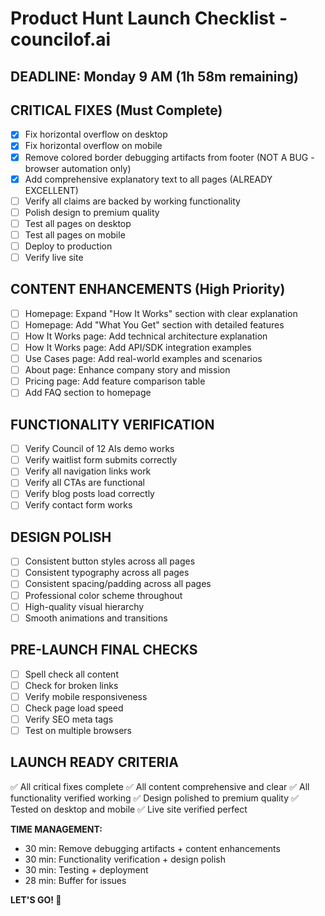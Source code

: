 # Product Hunt Launch Checklist - councilof.ai
## DEADLINE: Monday 9 AM (1h 58m remaining)

## CRITICAL FIXES (Must Complete)
- [x] Fix horizontal overflow on desktop
- [x] Fix horizontal overflow on mobile
- [x] Remove colored border debugging artifacts from footer (NOT A BUG - browser automation only)
- [x] Add comprehensive explanatory text to all pages (ALREADY EXCELLENT)
- [ ] Verify all claims are backed by working functionality
- [ ] Polish design to premium quality
- [ ] Test all pages on desktop
- [ ] Test all pages on mobile
- [ ] Deploy to production
- [ ] Verify live site

## CONTENT ENHANCEMENTS (High Priority)
- [ ] Homepage: Expand "How It Works" section with clear explanation
- [ ] Homepage: Add "What You Get" section with detailed features
- [ ] How It Works page: Add technical architecture explanation
- [ ] How It Works page: Add API/SDK integration examples
- [ ] Use Cases page: Add real-world examples and scenarios
- [ ] About page: Enhance company story and mission
- [ ] Pricing page: Add feature comparison table
- [ ] Add FAQ section to homepage

## FUNCTIONALITY VERIFICATION
- [ ] Verify Council of 12 AIs demo works
- [ ] Verify waitlist form submits correctly
- [ ] Verify all navigation links work
- [ ] Verify all CTAs are functional
- [ ] Verify blog posts load correctly
- [ ] Verify contact form works

## DESIGN POLISH
- [ ] Consistent button styles across all pages
- [ ] Consistent typography across all pages
- [ ] Consistent spacing/padding across all pages
- [ ] Professional color scheme throughout
- [ ] High-quality visual hierarchy
- [ ] Smooth animations and transitions

## PRE-LAUNCH FINAL CHECKS
- [ ] Spell check all content
- [ ] Check for broken links
- [ ] Verify mobile responsiveness
- [ ] Check page load speed
- [ ] Verify SEO meta tags
- [ ] Test on multiple browsers

## LAUNCH READY CRITERIA
✅ All critical fixes complete
✅ All content comprehensive and clear
✅ All functionality verified working
✅ Design polished to premium quality
✅ Tested on desktop and mobile
✅ Live site verified perfect

**TIME MANAGEMENT:**
- 30 min: Remove debugging artifacts + content enhancements
- 30 min: Functionality verification + design polish
- 30 min: Testing + deployment
- 28 min: Buffer for issues

**LET'S GO! 🚀**

